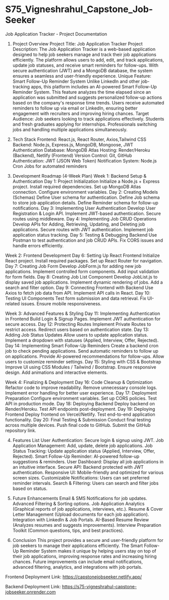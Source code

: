 # S75_Vigneshrahul_Capstone_Job-Seeker


Job Application Tracker - Project Documentation
1. Project Overview
Project Title: Job Application Tracker
Project Description:
The Job Application Tracker is a web-based application designed to help job seekers manage and track their job applications efficiently. The platform allows users to add, edit, and track applications, update job statuses, and receive smart reminders for follow-ups. With secure authentication (JWT) and a MongoDB database, the system ensures a seamless and user-friendly experience.
Unique Feature: Smart Follow-Up Reminder System
Unlike LinkedIn and other job-tracking apps, this platform includes an AI-powered Smart Follow-Up Reminder System. This feature analyzes the time elapsed since an application was submitted and suggests personalized follow-up actions based on the company's response time trends. Users receive automated reminders to follow up via email or LinkedIn, ensuring better engagement with recruiters and improving hiring chances.
Target Audience:
Job seekers looking to track applications effectively.
Students and fresh graduates applying for internships.
Professionals switching jobs and handling multiple applications simultaneously.

2. Tech Stack
Frontend: React.js, React Router, Axios,Tailwind CSS
Backend: Node.js, Express.js, MongoDB, Mongoose, JWT Authentication
Database: MongoDB Atlas
Hosting: Render/Heroku (Backend), Netlify (Frontend)
Version Control: Git, GitHub
Authentication: JWT (JSON Web Token)
Notification System: Node.js Cron Jobs for automated reminders

3. Development Roadmap (4-Week Plan)
Week 1: Backend Setup & Authentication
Day 1: Project Initialization
Initialize a Node.js + Express project.
Install required dependencies.
Set up MongoDB Atlas connection.
Configure environment variables.
Day 2: Creating Models (Schemas)
Define User schema for authentication.
Define Job schema to store job application details.
Define Reminder schema for follow-up notifications.
Day 3: Implementing User Authentication
Develop User Registration & Login API.
Implement JWT-based authentication.
Secure routes using middleware.
Day 4: Implementing Job CRUD Operations
Develop APIs for Adding, Retrieving, Updating, and Deleting job applications.
Secure routes with JWT authentication.
Implement job application status tracking.
Day 5: Testing & Debugging Backend
Use Postman to test authentication and job CRUD APIs.
Fix CORS issues and handle errors efficiently.

Week 2: Frontend Development
Day 6: Setting Up React Frontend
Initialize React project.
Install required packages.
Set up React Router for navigation.
Day 7: Creating Job Form
Develop JobForm.js for adding new job applications.
Implement controlled form components.
Add input validation for form fields.
Day 8: Creating Job List Component
Develop JobList.js to display saved job applications.
Implement dynamic rendering of jobs.
Add a search and filter option.
Day 9: Connecting Frontend with Backend
Use Axios to fetch job data from API.
Implement API calls in React.
Day 10: Testing UI Components
Test form submission and data retrieval.
Fix UI-related issues.
Ensure mobile responsiveness.

Week 3: Advanced Features & Styling
Day 11: Implementing Authentication in Frontend
Build Login & Signup Pages.
Implement JWT authentication for secure access.
Day 12: Protecting Routes
Implement Private Routes to restrict access.
Redirect users based on authentication state.
Day 13: Adding Job Status Updates
Allow users to update application status.
Implement a dropdown with statuses (Applied, Interview, Offer, Rejected).
Day 14: Implementing Smart Follow-Up Reminders
Create a backend cron job to check pending applications.
Send automatic reminders to follow up on applications.
Provide AI-powered recommendations for follow-ups.
Allow users to customize reminder settings.
Day 15: Styling with CSS & Bootstrap
Improve UI using CSS Modules / Tailwind / Bootstrap.
Ensure responsive design.
Add animations and interactive elements.

Week 4: Finalizing & Deployment
Day 16: Code Cleanup & Optimization
Refactor code to improve readability.
Remove unnecessary console logs.
Implement error handling for better user experience.
Day 17: Deployment Preparation
Configure environment variables.
Set up CORS policies.
Test API in production mode.
Day 18: Deploying Backend
Deploy backend on Render/Heroku.
Test API endpoints post-deployment.
Day 19: Deploying Frontend
Deploy frontend on Vercel/Netlify.
Test end-to-end application functionality.
Day 20: Final Testing & Submission
Conduct final testing across multiple devices.
Push final code to GitHub.
Submit the GitHub repository link.

4. Features List
User Authentication: Secure login & signup using JWT.
Job Application Management: Add, update, delete job applications.
Job Status Tracking: Update application status (Applied, Interview, Offer, Rejected).
Smart Follow-Up Reminder: AI-powered follow-up suggestions & reminders.
User Dashboard: Display all job applications in an intuitive interface.
Secure API: Backend protected with JWT authentication.
Responsive UI: Mobile-friendly and optimized for various screen sizes.
Customizable Notifications: Users can set preferred reminder intervals.
Search & Filtering: Users can search and filter jobs based on status.

5. Future Enhancements
Email & SMS Notifications for job updates.
Advanced Filtering & Sorting options.
Job Application Analytics (Graphical reports of job applications, interviews, etc.).
Resume & Cover Letter Management (Upload documents for each job application).
Integration with LinkedIn & Job Portals.
AI-Based Resume Review (Analyzes resumes and suggests improvements).
Interview Preparation Toolkit (Common questions, tips, and best practices).

6. Conclusion
This project provides a secure and user-friendly platform for job seekers to manage their applications efficiently. The Smart Follow-Up Reminder System makes it unique by helping users stay on top of their job applications, improving response rates and increasing hiring chances. Future improvements can include email notifications, advanced filtering, analytics, and integrations with job portals.


Frontend Deployment Link:
https://capstonejobseeker.netlify.app/


Backend Deployment Link:
https://s75-vigneshrahul-capstone-jobseeker.onrender.com